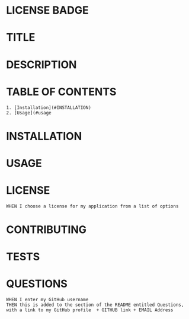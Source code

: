 
# LICENSE BADGE

# TITLE
    
# DESCRIPTION 
    
# TABLE OF CONTENTS
    1. [Installation](#INSTALLATION)
    2. [Usage](#usage
    
# INSTALLATION
# USAGE
# LICENSE
    WHEN I choose a license for my application from a list of options
# CONTRIBUTING
# TESTS
# QUESTIONS
    WHEN I enter my GitHub username
    THEN this is added to the section of the README entitled Questions, with a link to my GitHub profile  + GITHUB link + EMAIL Address
